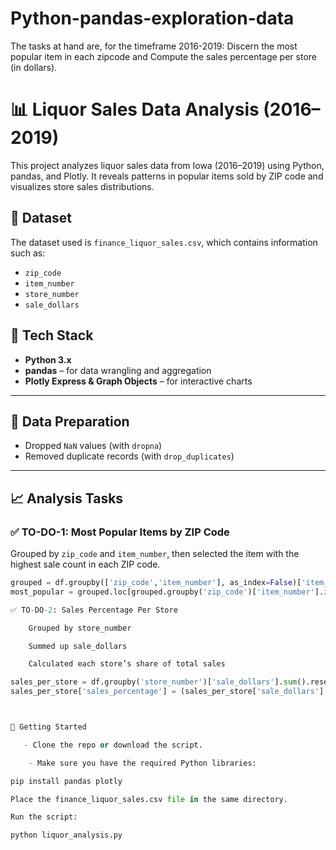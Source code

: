 # Python-pandas-exploration-data
The tasks at hand are, for the timeframe 2016-2019:      Discern the most popular item in each zipcode and     Compute the sales percentage per store (in dollars).

# 📊 Liquor Sales Data Analysis (2016–2019)
This project analyzes liquor sales data from Iowa (2016–2019) using Python, pandas, and Plotly. It reveals patterns in popular items sold by ZIP code and visualizes store sales distributions.

## 📁 Dataset

The dataset used is `finance_liquor_sales.csv`, which contains information such as:
- `zip_code`
- `item_number`
- `store_number`
- `sale_dollars`

## 🔧 Tech Stack

- **Python 3.x**
- **pandas** – for data wrangling and aggregation
- **Plotly Express & Graph Objects** – for interactive charts

---

## 🧼 Data Preparation

- Dropped `NaN` values (with `dropna`)
- Removed duplicate records (with `drop_duplicates`)

---

## 📈 Analysis Tasks

### ✅ TO-DO-1: Most Popular Items by ZIP Code

Grouped by `zip_code` and `item_number`, then selected the item with the highest sale count in each ZIP code.

```python
grouped = df.groupby(['zip_code','item_number'], as_index=False)['item_number'].sum()
most_popular = grouped.loc[grouped.groupby('zip_code')['item_number'].idxmax()]

✅ TO-DO-2: Sales Percentage Per Store

    Grouped by store_number

    Summed up sale_dollars

    Calculated each store’s share of total sales

sales_per_store = df.groupby('store_number')['sale_dollars'].sum().reset_index()
sales_per_store['sales_percentage'] = (sales_per_store['sale_dollars'] / total_sales) * 100



🚀 Getting Started

   - Clone the repo or download the script.

    - Make sure you have the required Python libraries:

pip install pandas plotly

Place the finance_liquor_sales.csv file in the same directory.

Run the script:

python liquor_analysis.py

